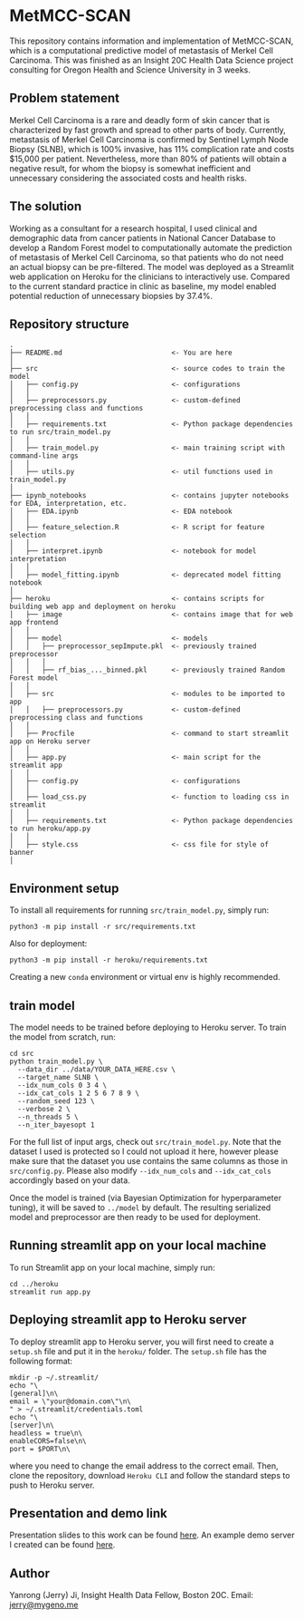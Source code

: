 # MetMCC-SCAN
This repository contains information and implementation of MetMCC-SCAN, which is a computational predictive model of metastasis of Merkel Cell Carcinoma. This was finished as an Insight 20C Health Data Science project consulting for Oregon Health and Science University in 3 weeks.

## Problem statement
Merkel Cell Carcinoma is a rare and deadly form of skin cancer that is characterized by fast growth and spread to other parts of body. Currently, metastasis of Merkel Cell Carcinoma is confirmed by Sentinel Lymph Node Biopsy (SLNB), which is 100% invasive, has 11% complication rate and costs $15,000 per patient. Nevertheless, more than 80% of patients will obtain a negative result, for whom the biopsy is somewhat inefficient and unnecessary considering the associated costs and health risks.

## The solution
Working as a consultant for a research hospital, I used clinical and demographic data from cancer patients in National Cancer Database to develop a Random Forest model to computationally automate the prediction of metastasis of Merkel Cell Carcinoma, so that patients who do not need an actual biopsy can be pre-filtered. The model was deployed as a Streamlit web application on Heroku for the clinicians to interactively use. Compared to the current standard practice in clinic as baseline, my model enabled potential reduction of unnecessary biopsies by 37.4%.

## Repository structure
```
.
├── README.md                           <- You are here
│
├── src                                 <- source codes to train the model
│   ├── config.py                       <- configurations
│   │  
│   ├── preprocessors.py                <- custom-defined preprocessing class and functions
│   │  
│   ├── requirements.txt                <- Python package dependencies to run src/train_model.py
│   │
│   ├── train_model.py                  <- main training script with command-line args
│   │
│   ├── utils.py                        <- util functions used in train_model.py
│
├── ipynb_notebooks                     <- contains jupyter notebooks for EDA, interpretation, etc.
│   ├── EDA.ipynb                       <- EDA notebook
│   │  
│   ├── feature_selection.R             <- R script for feature selection
│   │  
│   ├── interpret.ipynb                 <- notebook for model interpretation
│   │  
│   ├── model_fitting.ipynb             <- deprecated model fitting notebook
│   
├── heroku                              <- contains scripts for building web app and deployment on heroku
│   ├── image                           <- contains image that for web app frontend
│   │  
│   ├── model                           <- models
│   │   ├── preprocessor_sepImpute.pkl  <- previously trained preprocessor
│   │   │ 
│   │   ├── rf_bias_..._binned.pkl      <- previously trained Random Forest model
│   │
│   ├── src                             <- modules to be imported to app
│   │   ├── preprocessors.py            <- custom-defined preprocessing class and functions
│   │
│   ├── Procfile                        <- command to start streamlit app on Heroku server
│   │
│   ├── app.py                          <- main script for the streamlit app
│   │
│   ├── config.py                       <- configurations
│   │
│   ├── load_css.py                     <- function to loading css in streamlit
│   │
│   ├── requirements.txt                <- Python package dependencies to run heroku/app.py
│   │
│   ├── style.css                       <- css file for style of banner
│ 
```
## Environment setup
To install all requirements for running `src/train_model.py`, simply run:
```
python3 -m pip install -r src/requirements.txt
```
Also for deployment:
```
python3 -m pip install -r heroku/requirements.txt
```
Creating a new `conda` environment or virtual env is highly recommended.

## train model
The model needs to be trained before deploying to Heroku server. To train the model from scratch, run:
```
cd src
python train_model.py \
  --data_dir ../data/YOUR_DATA_HERE.csv \
  --target_name SLNB \
  --idx_num_cols 0 3 4 \
  --idx_cat_cols 1 2 5 6 7 8 9 \
  --random_seed 123 \
  --verbose 2 \
  --n_threads 5 \
  --n_iter_bayesopt 1

```
For the full list of input args, check out `src/train_model.py`. Note that the dataset I used is protected so I could not upload it here, however please make sure that the dataset you use contains the same columns as those in `src/config.py`. Please also modify `--idx_num_cols` and `--idx_cat_cols` accordingly based on your data.

Once the model is trained (via Bayesian Optimization for hyperparameter tuning), it will be saved to `../model` by default. The resulting serialized model and preprocessor are then ready to be used for deployment.

## Running streamlit app on your local machine
To run Streamlit app on your local machine, simply run:
```
cd ../heroku
streamlit run app.py
```

## Deploying streamlit app to Heroku server
To deploy streamlit app to Heroku server, you will first need to create a `setup.sh` file and put it in the `heroku/` folder. The `setup.sh` file has the following format:
```
mkdir -p ~/.streamlit/
echo "\
[general]\n\
email = \"your@domain.com\"\n\
" > ~/.streamlit/credentials.toml
echo "\
[server]\n\
headless = true\n\
enableCORS=false\n\
port = $PORT\n\
```
where you need to change the email address to the correct email. Then, clone the repository, download `Heroku CLI` and follow the standard steps to push to Heroku server.

## Presentation and demo link
Presentation slides to this work can be found [here](https://docs.google.com/presentation/d/1ar9YK1E1geHDJsOuPARh0FYWF4-pmbSlVwKKdWI2ssk/edit?usp=sharing). An example demo server I created can be found [here](http://biopsy.digital/).

## Author
Yanrong (Jerry) Ji, Insight Health Data Fellow, Boston 20C. Email: jerry@mygeno.me
